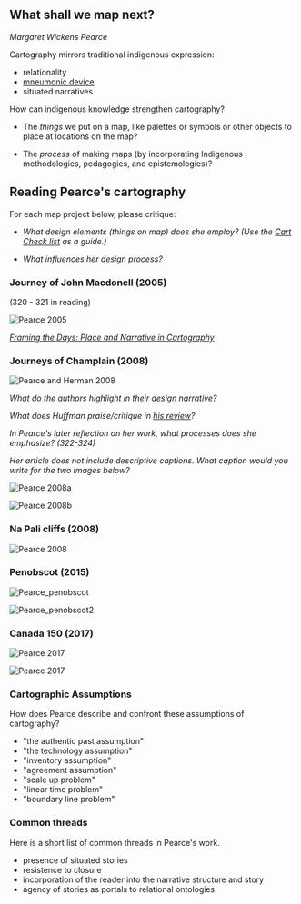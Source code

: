## What shall we map next?  

_Margaret Wickens Pearce_

Cartography mirrors traditional indigenous expression:    

- relationality  
- [mneumonic device](https://upload.wikimedia.org/wikipedia/commons/b/bf/Micronesian_navigational_chart.jpg)    
- situated narratives    

How can indigenous knowledge strengthen cartography?  

- The _things_ we put on a map, like palettes or symbols or other objects to place at locations on the map?  

- The _process_ of making maps (by incorporating Indigenous methodologies, pedagogies, and epistemologies)?  

## Reading Pearce's cartography  

For each map project below, please critique:  

- _What design elements (things on map) does she employ? (Use the [Cart Check list](https://geog0231.github.io/cartCheck/) as a guide.)_

- _What influences her design process?_  

### Journey of John Macdonell (2005)  

(320 - 321 in reading)

![Pearce 2005](images/pearce_2005.jpg)  

[_Framing the Days: Place and Narrative in Cartography_](http://humnviz.blogs.bucknell.edu/files/2015/08/Pearce_Framing-the-Days_Place-and-Narrative-in-Cartography.pdf)  

### Journeys of Champlain (2008)  

![Pearce and Herman 2008](images/Reviews_Huffman2.png)  

_What do the authors highlight in their [design narrative](https://cartographicperspectives.org/index.php/journal/article/view/cp66-hermann-pearce/pdf)?_

_What does Huffman praise/critique in [his review](https://cartographicperspectives.org/index.php/journal/article/view/cp71-huffman/html)?_

_In Pearce's later reflection on her work, what processes does she emphasize? (322-324)_  

_Her article does not include descriptive captions. What caption would you write for the two images below?_  

![Pearce 2008a](images/Pearce_champlain.jpg)  

![Pearce 2008b](images/Pearce_champlain02.jpg)  

### Na Pali cliffs (2008)    

![Pearce 2008](images/Pearce_hawaii.jpg)  

### Penobscot (2015)  

![Pearce_penobscot](images/Pearce_penobscot.jpg)  

![Pearce_penobscot2](images/Pearce_penobscot02.jpg)

### Canada 150 (2017)  

![Pearce 2017](https://i0.wp.com/www.maproomblog.com/xq/wp-content/uploads/2018/03/coming-home-indigenous-place-names.jpg?resize=1024%2C802&ssl=1)  

![Pearce 2017](images/pearce_coming_home.jpg)


### Cartographic Assumptions  

How does Pearce describe and confront these assumptions of cartography?  

- "the authentic past assumption"  
- "the technology assumption"  
- "inventory assumption"  
- "agreement assumption"  
- "scale up problem"  
- "linear time problem"  
- "boundary line problem"  

### Common threads  

Here is a short list of common threads in Pearce's work. 

- presence of situated stories   
- resistence to closure    
- incorporation of the reader into the narrative structure and story    
- agency of stories as portals to relational ontologies    

